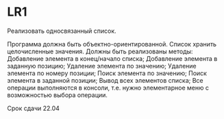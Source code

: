 # LR1

Реализовать односвязанный список.

Программа должна быть объектно-ориентированной.
Список хранить целочисленные значения.
Должны быть реализованы методы:
Добавление элемента в конец/начало списка;
Добавление элемента в заданную позицию;
Удаление элемента по значению;
Удаление элемента по номеру позиции;
Поиск элемента по значению;
Поиск элемента в заданной позиции;
Вывод всех элементов списка;
Все операции выполняются в консоли, т.е. нужно элементарное меню с возможностью выбора операции.
 

Срок сдачи 22.04
